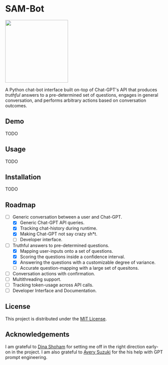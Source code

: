 # SAM-Bot
<img src="https://images.unsplash.com/photo-1546776310-eef45dd6d63c?ixlib=rb-4.0.3&ixid=MnwxMjA3fDB8MHxwaG90by1wYWdlfHx8fGVufDB8fHx8&auto=format&fit=crop&w=1110&q=80" height=200>

A Python chat-bot interface built on-top of Chat-GPT's API that produces _truthful_ answers to a pre-determined set of questions, engages in general conversation, and performs arbitrary actions based on conversation outcomes.

## Demo
TODO

## Usage
TODO

## Installation
TODO

## Roadmap
- [ ] Generic conversation between a user and Chat-GPT.
    - [x] Generic Chat-GPT API queries.
    - [x] Tracking chat-history during runtime.
    - [x] Making Chat-GPT not say crazy sh*t.
    - [ ] Developer interface.
- [ ] Truthful answers to pre-determined questions.
    - [x] Mapping user-inputs onto a set of questions.
    - [x] Scoring the questions inside a confidence interval.
    - [x] Answering the questions with a customizable degree of variance.
    - [ ] Accurate question-mapping with a large set of quesitons.
- [ ] Conversation actions with confirmation.
- [ ] Multithreading support.
- [ ] Tracking token-usage across API calls.
- [ ] Developer Interface and Documentation.

## License
This project is distributed under the [MIT License](https://github.com/dodobird181/sam-bot/blob/main/LICENSE.txt).

## Acknowledgements
I am grateful to [Dina Shoham](https://github.com/dina-shoham) for setting me off in the right direction early-on in the project. I am also grateful to [Avery Suzuki](https://averysuzuki.com/biography%2Fcv) for the his help with GPT prompt engineering.
